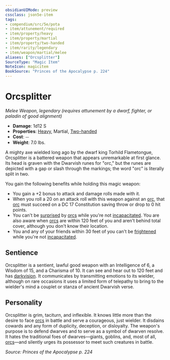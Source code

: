 ```yaml
---
obsidianUIMode: preview
cssclass: json5e-item
tags:
- compendium/src/5e/pota
- item/attunement/required
- item/property/heavy
- item/property/martial
- item/property/two-handed
- item/rarity/legendary
- item/weapon/martial/melee
aliases: ["Orcsplitter"]
SourceType: "Magic Item"
NoteIcon: magicitem
BookSource: "Princes of the Apocalypse p. 224"
---
```

# Orcsplitter
*Melee Weapon, legendary (requires attunement by a dwarf, fighter, or paladin of good alignment)*  

- **Damage**: 1d12 S
- **Properties**: [Heavy](/2-Mechanics/CLI/rules/item-properties.md#Heavy), Martial, [Two-handed](/2-Mechanics/CLI/rules/item-properties.md#Two-handed)
- **Cost**: ⏤
- **Weight**: 7.0 lbs.

A mighty axe wielded long ago by the dwarf king Torhild Flametongue, Orcsplitter is a battered weapon that appears unremarkable at first glance. Its head is graven with the Dwarvish runes for "orc," but the runes are depicted with a gap or slash through the markings; the word "orc" is literally split in two.

You gain the following benefits while holding this magic weapon:

- You gain a +2 bonus to attack and damage rolls made with it.  
- When you roll a 20 on an attack roll with this weapon against an [orc](/2-Mechanics/CLI/bestiary/humanoid/orc.md), that [orc](/2-Mechanics/CLI/bestiary/humanoid/orc.md) must succeed on a DC 17 Constitution saving throw or drop to 0 hit points.  
- You can't be [surprised](/2-Mechanics/CLI/rules/conditions.md#surprised) by [orcs](/2-Mechanics/CLI/bestiary/humanoid/orc.md) while you're not [incapacitated](/2-Mechanics/CLI/rules/conditions.md#incapacitated). You are also aware when [orcs](/2-Mechanics/CLI/bestiary/humanoid/orc.md) are within 120 feet of you and aren't behind total cover, although you don't know their location.  
- You and any of your friends within 30 feet of you can't be [frightened](/2-Mechanics/CLI/rules/conditions.md#frightened) while you're not [incapacitated](/2-Mechanics/CLI/rules/conditions.md#incapacitated).  

## Sentience

Orcsplitter is a sentient, lawful good weapon with an Intelligence of 6, a Wisdom of 15, and a Charisma of 10. It can see and hear out to 120 feet and has [darkvision](/2-Mechanics/CLI/rules/senses.md#darkvision). It communicates by transmitting emotions to its wielder, although on rare occasions it uses a limited form of telepathy to bring to the wielder's mind a couplet or stanza of ancient Dwarvish verse.

## Personality

Orcsplitter is grim, taciturn, and inflexible. It knows little more than the desire to face [orcs](/2-Mechanics/CLI/bestiary/humanoid/orc.md) in battle and serve a courageous, just wielder. It disdains cowards and any form of duplicity, deception, or disloyalty. The weapon's purpose is to defend dwarves and to serve as a symbol of dwarven resolve. It hates the traditional foes of dwarves—giants, goblins, and, most of all, [orcs](/2-Mechanics/CLI/bestiary/humanoid/orc.md)—and silently urges its possessor to meet such creatures in battle.

*Source: Princes of the Apocalypse p. 224*